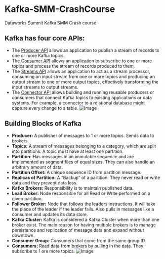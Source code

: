 # Kafka-SMM-CrashCourse
Dataworks Summit Kafka SMM Crash course

## Kafka has four core APIs:

- The [Producer API](https://kafka.apache.org/documentation.html#producerapi) allows an application to publish a stream of records to one or more Kafka topics.
- The [Consumer API](https://kafka.apache.org/documentation.html#consumerapi) allows an application to subscribe to one or more topics and process the stream of records produced to them.
- The [Streams API](https://kafka.apache.org/documentation/streams/) allows an application to act as a stream processor, consuming an input stream from one or more topics and producing an output stream to one or more output topics, effectively transforming the input streams to output streams.
- The [Connector API](https://kafka.apache.org/documentation.html#connect) allows building and running reusable producers or consumers that connect Kafka topics to existing applications or data systems. For example, a connector to a relational database might capture every change to a table.
![Image](https://github.com/purn1mak/HadoopSummitCloudbreak/blob/master/3EasySteps.png)


## **Building Blocks of Kafka**
- **Producer:** A publisher of messages to 1 or more topics. Sends data to brokers.
- **Topics:** A stream of messages belonging to a category, which are split into partitions. A topic must have at least one partition.
- **Partition:** Has messages in an immutable sequence and are implemented as segment files of equal sizes. They can also handle an arbitrary amount of data.
- **Partition Offset:** A unique sequence ID from partition message.
- **Replicas of Partition:** A “Backup” of a partition. They never read or write data and they prevent data loss.
- **Kafka Brokers:** Responsibility is to maintain published data.
- **Lead Broker:** Node responsible for all Read or Write performed on a given partition.
- **Follower Broker:** Node that follows the leaders instructions. It will take the place of the leader if the leader fails. Also pulls in messages like a consumer and updates its data store.
- **Kafka Cluster:** Kafka is considered a Kafka Cluster when more than one broker exist. The main reason for having multiple brokers is to manage persistance and replication of message data and expand without downtown.
- **Consumer Group:** Consumers that come from the same group ID.
- **Consumers:** Read data from brokers by pulling in the data. They subscribe to 1 ore more topics.
![Image](https://github.com/purn1mak/HadoopSummitCloudbreak/blob/master/3EasySteps.png)

